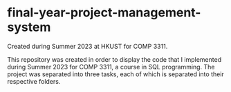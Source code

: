 # final-year-project-management-system
Created during Summer 2023 at HKUST for COMP 3311.

This repository was created in order to display the code that I implemented during Summer 2023 for COMP 3311, a course in SQL programming. The project was separated into three tasks, each of which is separated into their respective folders.